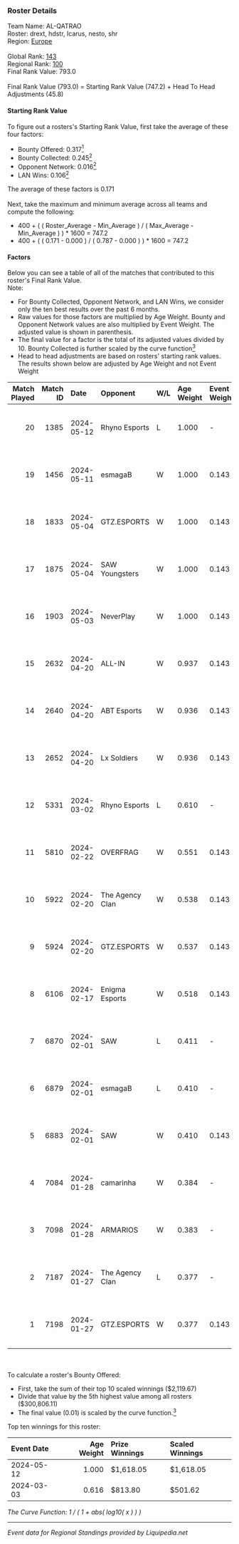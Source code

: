 ### Roster Details<br />
Team Name: AL-QATRAO<br />
Roster: drext, hdstr, Icarus, nesto, shr<br />
Region: [Europe]( ../standings_europe.md)<br />
<br />
Global Rank: [143](../standings_global.md)<br />
Regional Rank: [100]( ../standings_europe.md)<br />
Final Rank Value:  793.0<br />
<br />
Final Rank Value (793.0) = Starting Rank Value (747.2) + Head To Head Adjustments (45.8)<br />

#### Starting Rank Value<br />
To figure out a rosters's Starting Rank Value, first take the average of these four factors:<br />
- Bounty Offered: 0.317[<sup>1</sup>](#table2)
- Bounty Collected: 0.245[<sup>2</sup>](#table1)
- Opponent Network: 0.016[<sup>2</sup>](#table1)
- LAN Wins: 0.106[<sup>2</sup>](#table1)

The average of these factors is 0.171<br />
<br />
Next, take the maximum and minimum average across all teams and compute the following:<br />
- 400 + ( ( Roster_Average - Min_Average ) / ( Max_Average - Min_Average ) ) * 1600 = 747.2
- 400 + ( ( 0.171 - 0.000 ) / ( 0.787 - 0.000 ) ) * 1600 = 747.2


#### Factors<br />
Below you can see a table of all of the matches that contributed to this roster's Final Rank Value.<br />
Note:<br />

- For Bounty Collected, Opponent Network, and LAN Wins, we consider only the ten best results over the past 6 months.
- Raw values for those factors are multiplied by Age Weight. Bounty and Opponent Network values are also multiplied by Event Weight. The adjusted value is shown in parenthesis.
- The final value for a factor is the total of its adjusted values divided by 10. Bounty Collected is further scaled by the curve function[<sup>3</sup>](#curveFunction)
- Head to head adjustments are based on rosters' starting rank values. The results shown below are adjusted by Age Weight and not Event Weight
<span id="table1"></span><br />


| Match Played | Match ID | Date       | Opponent        | W/L | Age Weight | Event Weight | Bounty Collected | Opponent Network | LAN Wins  | H2H Adj. | Roster                                 |
| -: | -: | :- | :- | :- | :- | :- | :- | :- | :- | -: | :- |
|           20 |     1385 | 2024-05-12 | Rhyno Esports   | L   | 1.000      | -            | -                | -                | -         |    -8.20 | drext, hdstr, Icarus, nesto, shr       |
|           19 |     1456 | 2024-05-11 | esmagaB         | W   | 1.000      | 0.143        | 0.008 (0.001)    | 0.564 (0.081)    | 1 (1.000) |    17.09 | drext, hdstr, Icarus, nesto, shr       |
|           18 |     1833 | 2024-05-04 | GTZ.ESPORTS     | W   | 1.000      | 0.143        | 0.000 (0.000)    | 0.070 (0.010)    | 0 (0.000) |     3.51 | drext, hdstr, Icarus, nesto, shr       |
|           17 |     1875 | 2024-05-04 | SAW Youngsters  | W   | 1.000      | 0.143        | 0.000 (0.000)    | 0.028 (0.004)    | 0 (0.000) |     3.12 | drext, hdstr, Icarus, nesto, shr       |
|           16 |     1903 | 2024-05-03 | NeverPlay       | W   | 1.000      | 0.143        | 0.000 (0.000)    | -                | 0 (0.000) |     3.39 | drext, hdstr, Icarus, nesto, shr       |
|           15 |     2632 | 2024-04-20 | ALL-IN          | W   | 0.937      | 0.143        | 0.002 (0.000)    | 0.026 (0.003)    | 0 (0.000) |     6.41 | drext, hdstr, Icarus, nesto, shr       |
|           14 |     2640 | 2024-04-20 | ABT Esports     | W   | 0.936      | 0.143        | 0.000 (0.000)    | 0.153 (0.020)    | 0 (0.000) |     5.72 | drext, hdstr, Icarus, nesto, shr       |
|           13 |     2652 | 2024-04-20 | Lx Soldiers     | W   | 0.936      | 0.143        | 0.000 (0.000)    | -                | 0 (0.000) |     3.26 | drext, hdstr, Icarus, nesto, shr       |
|           12 |     5331 | 2024-03-02 | Rhyno Esports   | L   | 0.610      | -            | -                | -                | -         |    -4.64 | drext, hdstr, Icarus, nesto, shr       |
|           11 |     5810 | 2024-02-22 | OVERFRAG        | W   | 0.551      | 0.143        | 0.002 (0.000)    | 0.046 (0.004)    | 0 (0.000) |     5.46 | drext, hdstr, Icarus, nesto, shr       |
|           10 |     5922 | 2024-02-20 | The Agency Clan | W   | 0.538      | 0.143        | 0.000 (0.000)    | -                | 0 (0.000) |     3.35 | drext, hdstr, Icarus, nesto, shr       |
|            9 |     5924 | 2024-02-20 | GTZ.ESPORTS     | W   | 0.537      | 0.143        | -                | 0.070 (0.005)    | 0 (0.000) |     1.99 | drext, hdstr, Icarus, nesto, shr       |
|            8 |     6106 | 2024-02-17 | Enigma Esports  | W   | 0.518      | 0.143        | -                | 0.045 (0.003)    | -         |     2.79 | drext, frozzen, hdstr, shr, snowiee    |
|            7 |     6870 | 2024-02-01 | SAW             | L   | 0.411      | -            | -                | -                | -         |    -0.42 | drext, frozzen, hdstr, nesto, shr      |
|            6 |     6879 | 2024-02-01 | esmagaB         | L   | 0.410      | -            | -                | -                | -         |    -4.70 | drext, frozzen, hdstr, nesto, shr      |
|            5 |     6883 | 2024-02-01 | SAW             | W   | 0.410      | 0.143        | 0.112 (0.007)    | 0.388 (0.023)    | -         |    12.53 | drext, frozzen, hdstr, nesto, shr      |
|            4 |     7084 | 2024-01-28 | camarinha       | W   | 0.384      | -            | -                | -                | -         |     1.60 | drext, frozzen, Icarus, nesto, snowiee |
|            3 |     7098 | 2024-01-28 | ARMARIOS        | W   | 0.383      | -            | -                | -                | -         |     1.57 | drext, frozzen, Icarus, nesto, snowiee |
|            2 |     7187 | 2024-01-27 | The Agency Clan | L   | 0.377      | -            | -                | -                | -         |    -9.48 | frozzen, hdstr, nesto, shr, snowiee    |
|            1 |     7198 | 2024-01-27 | GTZ.ESPORTS     | W   | 0.377      | 0.143        | -                | 0.070 (0.004)    | -         |     1.49 | frozzen, hdstr, nesto, shr, snowiee    |

<br />
<span id="table2"></span><br />
To calculate a roster's Bounty Offered:<br />

- First, take the sum of their top 10 scaled winnings ($2,119.67)
- Divide that value by the 5th highest value among all rosters ($300,806.11)
- The final value (0.01) is scaled by the curve function.[<sup>3</sup>](#curveFunction)

Top ten winnings for this roster:<br />

| Event Date | Age Weight | Prize Winnings | Scaled Winnings |
| :- | -: | :- | :- |
| 2024-05-12 |      1.000 | $1,618.05      | $1,618.05       |
| 2024-03-03 |      0.616 | $813.80        | $501.62         |


<span id="curveFunction"></span>_The Curve Function: 1 / ( 1 + abs( log10( x ) ) )_<br />

---
_Event data for Regional Standings provided by Liquipedia.net_<br />

